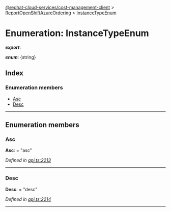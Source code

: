 [@redhat-cloud-services/cost-management-client](../README.md) > [ReportOpenShiftAzureOrdering](../modules/reportopenshiftazureordering.md) > [InstanceTypeEnum](../enums/reportopenshiftazureordering.instancetypeenum.md)

# Enumeration: InstanceTypeEnum

*__export__*: 

*__enum__*: {string}

## Index

### Enumeration members

* [Asc](reportopenshiftazureordering.instancetypeenum.md#asc)
* [Desc](reportopenshiftazureordering.instancetypeenum.md#desc)

---

## Enumeration members

<a id="asc"></a>

###  Asc

**Asc**:  = "asc"

*Defined in [api.ts:2213](https://github.com/karelhala/javascript-clients/blob/master/packages/cost-management/api.ts#L2213)*

___
<a id="desc"></a>

###  Desc

**Desc**:  = "desc"

*Defined in [api.ts:2214](https://github.com/karelhala/javascript-clients/blob/master/packages/cost-management/api.ts#L2214)*

___

